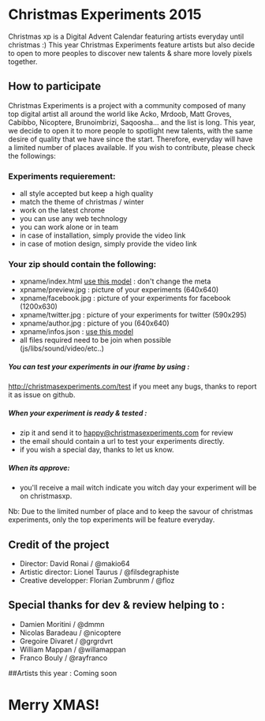 # Christmas Experiments 2015

Christmas xp is a Digital Advent Calendar featuring artists everyday until christmas :)
This year Christmas Experiments feature artists but also decide to open to more peoples to discover new talents & share more lovely pixels together.

## How to participate
Christmas Experiments is a project with a community composed of many top digital artist all around the world like Acko, Mrdoob, Matt Groves, Cabibbo, Nicoptere, Brunoimbrizi, Saqoosha... and the list is long. This year, we decide to open it to more people to spotlight new talents, with the same desire of quality that we have since the start. Therefore, everyday will have a limited number of places available. If you wish to contribute, please check the followings:

### Experiments requierement:
- all style accepted but keep a high quality
- match the theme of christmas / winter
- work on the latest chrome
- you can use any web technology
- you can work alone or in team
- in case of installation, simply provide the video link
- in case of motion design, simply provide the video link

### Your zip should contain the following:
- xpname/index.html [use this model](https://github.com/Makio64/christmasxp2015/xptemplate/index.html) : don't change the meta
- xpname/preview.jpg : picture of your experiments (640x640)
- xpname/facebook.jpg : picture of your experiments for facebook (1200x630)
- xpname/twitter.jpg : picture of your experiments for twitter (590x295)
- xpname/author.jpg : picture of you (640x640)
- xpname/infos.json : [use this model](https://github.com/Makio64/christmasxp2015/xptemplate/info.json)
- all files required need to be join when possible (js/libs/sound/video/etc..)

##### You can test your experiments in our iframe by using :
http://christmasexperiments.com/test
if you meet any bugs, thanks to report it as issue on github.

##### When your experiment is ready & tested :
- zip it and send it to happy@christmasexperiments.com for review
- the email should contain a url to test your experiments directly.
- if you wish a special day, thanks to let us know.

##### When its approve:
- you'll receive a mail witch indicate you witch day your experiment will be on christmasxp.

Nb: Due to the limited number of place and to keep the savour of christmas experiments, only the top experiments will be feature everyday.

## Credit of the project
- Director: David Ronai / @makio64
- Artistic director: Lionel Taurus / @filsdegraphiste
- Creative developper: Florian Zumbrunm / @floz

## Special thanks for dev & review helping to :
- Damien Moritini / @dmmn
- Nicolas Baradeau / @nicoptere
- Gregoire Divaret / @grgrdvrt
- William Mappan / @willamappan
- Franco Bouly / @rayfranco

##Artists this year :
Coming soon

# Merry XMAS!
